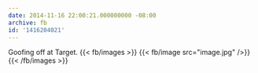 ```yaml
---
date: 2014-11-16 22:00:21.000000000 -08:00
archive: fb
id: '1416204021'
---
```


Goofing off at Target.
{{< fb/images >}}
{{< fb/image src="image.jpg" />}}
{{< /fb/images >}}
